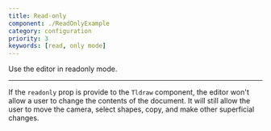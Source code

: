 ```yaml
---
title: Read-only
component: ./ReadOnlyExample
category: configuration
priority: 3
keywords: [read, only mode]
---
```


Use the editor in readonly mode.

---

If the `readonly` prop is provide to the `Tldraw` component, the editor won't allow a user to change the contents of the document. It will still allow the user to move the camera, select shapes, copy, and make other superficial changes.
